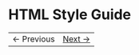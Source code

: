 # HTML Style Guide


<table><tr><td>&larr; Previous</td><td><a href="../Chapter-2/README.md" >Next &rarr;</a></td></tr></table>
